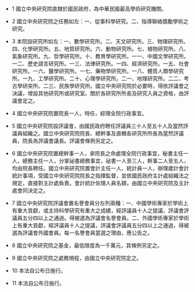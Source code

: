* 1 國立中央研究院直隸於國民政府，為中華民國最高學術研究機關。

* 2 國立中央研究院之任務如左：一、從事科學研究。二、指導聯絡獎勵學術之研究。

* 3 本院設研究所如左：一、數學研究所。二、天文研究所。三、物理研究所。四、化學研究所。五、地質研究所。六、動物研究所。七、植物研究所。八、氣象研究所。九、哲學研究所。十、教育學研究所。一一、中國文學研究所。一二、歷史語言研究所。一三、法律研究所。一四、經濟研究所。一五、社會研究所。一六、醫學研究所。一七、藥物學研究所。一八、體質人類學研究所。一九、工學研究所。二十、心理學研究所。二一、地理研究所。二二、考古學研突所。二三、民族學研究所。國立中央研究院於必要時，得依評議會之決議，增設其他研究所或研究室。關於各研究所所長及研究入員之資格，由評議會定之。

* 4 國立中央研究院置院長一人，特任，綜理全院行政事宜。

* 5 國立中央研究院設評議會，由國民政府聘任評議員三十人至五十人及當然評議員組織之。國立中央研究院院長、總幹事及直轄各研究所所長為當然評議員，院長為評議會議長。評議會條例另定之。

* 6 國立中央研究院置總幹事一人，承院長之命處理全院行政事宜，秘書主任一人，總務主任一人，分掌祕書總務事宜，祕書一人至三人，幹事二人至五人，均由院長聘任。國立中央研究院置會計主任一人，統計員一人，辦理歲計會計統計事項，受國立中央研究院院長之指揮監督，並依國民政府主計處組織法之規定，直接對主計處負責。會計統計佐理人員名額，由國立中央研究院及主計處會同決定之。

* 7 國立中央研究院評議會置名譽會員分左列兩種：一、中國學術專家於學術上有重大貢獻，或主持科學研究有重大之成績，經評議員十人之提議，評議會評議員五分四以上之通過。得被選為評議會名譽會員。二、外國學術專家於學術上有重大貢獻，經評議員十人之提議，評議會評議員五分四以上之通過，得被選為評議會外國會員。每一名譽會員當選之理由，應公告之。

* 8 國立中央研究院之基金，最低限度為一千萬元，其條例另定之。

* 9 國立中央研究院之處務規程，由國立中央研究院定之。

* 10 本法自公布日施行。

* 11 本法自公布日施行。

